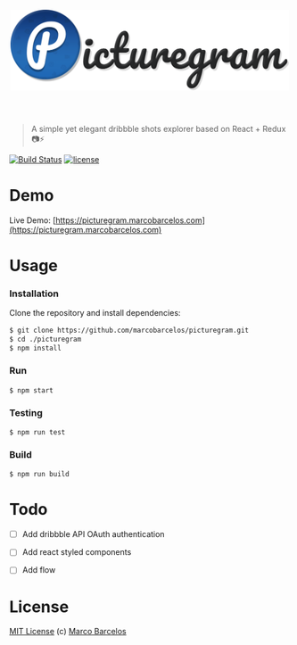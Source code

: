 <h1 align="center">
	<br>
	<img width="500" src="https://github.com/marcobarcelos/picturegram/raw/master/logo.png" alt="Picturegram">
	<br>
  <br>
</h1>

> A simple yet elegant dribbble shots explorer based on React + Redux 📷⚡️

[![Build Status](https://travis-ci.org/marcobarcelos/picturegram.svg?branch=master)](https://travis-ci.org/marcobarcelos/picturegram)
[![license](https://img.shields.io/github/license/marcobarcelos/picturegram.svg)]()

# Demo

Live Demo: [https://picturegram.marcobarcelos.com](https://picturegram.marcobarcelos.com)

# Usage

### Installation

Clone the repository and install dependencies:

```
$ git clone https://github.com/marcobarcelos/picturegram.git
$ cd ./picturegram
$ npm install
```

### Run

```
$ npm start
```

### Testing

```
$ npm run test
```

### Build

```
$ npm run build
```

# Todo

- [ ] Add dribbble API OAuth authentication
- [ ] Add react styled components
- [ ] Add flow


# License

[MIT License](http://en.wikipedia.org/wiki/MIT_License)
(c) [Marco Barcelos](https://marcobarcelos.com)
